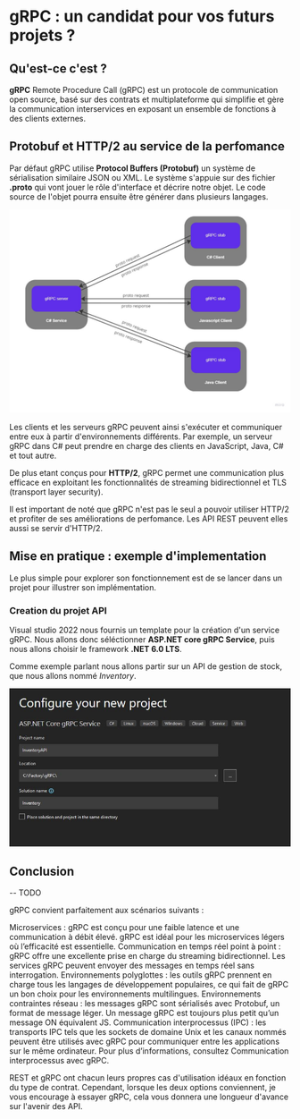 # gRPC : un candidat pour vos futurs projets ? 

## Qu'est-ce c'est ?

**gRPC** Remote Procedure Call (gRPC) est un protocole de communication open source, basé sur des contrats et multiplateforme qui simplifie et gère la communication interservices en exposant un ensemble de fonctions à des clients externes. 


## Protobuf et HTTP/2 au service de la perfomance

Par défaut gRPC utilise **Protocol Buffers (Protobuf)** un système de sérialisation similaire JSON ou XML. Le système s'appuie sur des fichier **.proto** qui vont jouer le rôle d'interface et décrire notre objet. Le code source de l'objet pourra ensuite être générer  dans plusieurs langages.

![multi-langage-gRPC](multi-langage-gRPC.jpg)

Les clients et les serveurs gRPC peuvent ainsi s'exécuter et communiquer entre eux à partir d'environnements différents. Par exemple, un serveur gRPC dans C# peut prendre en charge des clients en JavaScript,  Java, C# et tout autre.

De plus etant conçus pour **HTTP/2**, gRPC permet une communication plus  efficace en exploitant les fonctionnalités de streaming bidirectionnel et TLS (transport layer security).

Il est important de noté que gRPC n'est pas le seul a pouvoir utiliser HTTP/2 et profiter de ses améliorations de perfomance. Les API REST peuvent elles aussi se servir d'HTTP/2.

## Mise en pratique : exemple d'implementation

Le plus simple pour explorer son fonctionnement est de se lancer dans un projet pour illustrer son implémentation.

### Creation du projet API

Visual studio 2022 nous fournis un template pour la création d'un service gRPC. Nous allons donc séléctionner **ASP.NET core gRPC Service**, puis nous allons choisir le framework **.NET 6.0 LTS**.

Comme exemple parlant nous allons partir sur un API de gestion de stock, que nous allons nommé *Inventory*.

![inventory-project](inventory-project.jpg)

### 

## Conclusion
-- TODO

gRPC convient parfaitement aux scénarios suivants :

Microservices : gRPC est conçu pour une faible latence et une communication à débit élevé. gRPC est idéal pour les microservices légers où l’efficacité est essentielle.
Communication en temps réel point à point : gRPC offre une excellente prise en charge du streaming bidirectionnel. Les services gRPC peuvent envoyer des messages en temps réel sans interrogation.
Environnements polyglottes : les outils gRPC prennent en charge tous les langages de développement populaires, ce qui fait de gRPC un bon choix pour les environnements multilingues.
Environnements contraintes réseau : les messages gRPC sont sérialisés avec Protobuf, un format de message léger. Un message gRPC est toujours plus petit qu’un message ON équivalent JS.
Communication interprocessus (IPC) : les transports IPC tels que les sockets de domaine Unix et les canaux nommés peuvent être utilisés avec gRPC pour communiquer entre les applications sur le même ordinateur. Pour plus d’informations, consultez Communication interprocessus avec gRPC.

REST et gRPC ont chacun leurs propres cas d'utilisation idéaux en fonction du type de contrat. Cependant, lorsque les deux options conviennent, je vous encourage à essayer gRPC, cela vous donnera une longueur d'avance sur l'avenir des API.